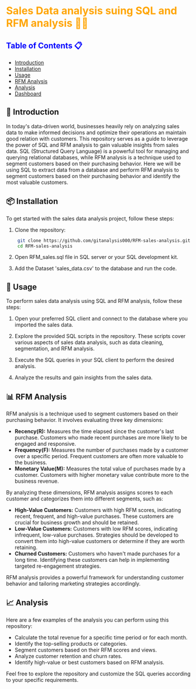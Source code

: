 <h1 style='color:orange'>Sales Data analysis suing SQL and RFM analysis 📃✨</h1>



<h2 style='color:blue'>Table of Contents  📋 </h2>

- [Introduction](#introduction)
- [Installation](#installation)
- [Usage](#usage)
- [RFM Analysis](#rfm-analysis)
- [Analysis](#analysis)
- [Dashboard](#dashboard)


## 📖 Introduction

In today's data-driven world, businesses heavily rely on analyzing sales data to make informed decisions and optimize their operations an maintain good relation with customers. This repository serves as a guide to leverage the power of SQL and RFM analysis to gain valuable insights from sales data. SQL (Structured Query Language) is a powerful tool for managing and querying relational databases, while RFM analysis is a technique used to segment customers based on their purchasing behavior. Here we will be using SQL to extract data from a database and perform RFM analysis to segment customers based on their purchasing behavior and identify the most valuable customers.

## 📦 Installation 

To get started with the sales data analysis project, follow these steps:

1. Clone the repository:

   ```bash
    git clone https://github.com/gitanalysis000/RFM-sales-analysis.git
    cd RFM-sales-analysis
    ```
2. Open RFM_sales.sql file in SQL server or your SQL development kit.

3. Add the Dataset 'sales_data.csv' to the database and run the code.

## 🚀 Usage 

To perform sales data analysis using SQL and RFM analysis, follow these steps:

1. Open your preferred SQL client and connect to the database where you imported the sales data.

2. Explore the provided SQL scripts in the repository. These scripts cover various aspects of sales data analysis, such as data cleaning, segmentation, and RFM analysis.

3. Execute the SQL queries in your SQL client to perform the desired analysis.

4. Analyze the results and gain insights from the sales data.

## 📊 RFM Analysis 

RFM analysis is a technique used to segment customers based on their purchasing behavior. It involves evaluating three key dimensions:

* <b>Recency(R):</b> Measures the time elapsed since the customer's last purchase. Customers who made recent purchases are more likely to be engaged and responsive.
* <b>Frequency(F):</b> Measures the number of purchases made by a customer over a specific period. Frequent customers are often more valuable to the business.
* <b>Monetary Value(M):</b> Measures the total value of purchases made by a customer. Customers with higher monetary value contribute more to the business revenue.

By analyzing these dimensions, RFM analysis assigns scores to each customer and categorizes them into different segments, such as:

* <b>High-Value Customers:</b> Customers with high RFM scores, indicating recent, frequent, and high-value purchases. These customers are crucial for business growth and should be retained.
* <b>Low-Value Customers:</b> Customers with low RFM scores, indicating infrequent, low-value purchases. Strategies should be developed to convert them into high-value customers or determine if they are worth retaining.
* <b>Churned Customers:</b> Customers who haven't made purchases for a long time. Identifying these customers can help in implementing targeted re-engagement strategies.

RFM analysis provides a powerful framework for understanding customer behavior and tailoring marketing strategies accordingly.

## 📈 Analysis

Here are a few examples of the analysis you can perform using this repository:

* Calculate the total revenue for a specific time period or for each month.
* Identify the top-selling products or categories.
* Segment customers based on their RFM scores and views.
* Analyze customer retention and churn rates.
* Identify high-value or best customers based on RFM analysis. 

Feel free to explore the repository and customize the SQL queries according to your specific requirements.



